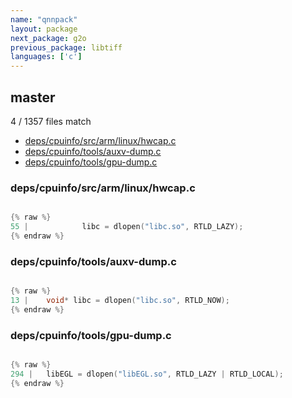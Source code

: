 ```yaml
---
name: "qnnpack"
layout: package
next_package: g2o
previous_package: libtiff
languages: ['c']
---
```

## master
4 / 1357 files match

 - [deps/cpuinfo/src/arm/linux/hwcap.c](#depscpuinfosrcarmlinuxhwcapc)
 - [deps/cpuinfo/tools/auxv-dump.c](#depscpuinfotoolsauxv-dumpc)
 - [deps/cpuinfo/tools/gpu-dump.c](#depscpuinfotoolsgpu-dumpc)

### deps/cpuinfo/src/arm/linux/hwcap.c

```c

{% raw %}
55 | 			libc = dlopen("libc.so", RTLD_LAZY);
{% endraw %}

```
### deps/cpuinfo/tools/auxv-dump.c

```c

{% raw %}
13 | 	void* libc = dlopen("libc.so", RTLD_NOW);
{% endraw %}

```
### deps/cpuinfo/tools/gpu-dump.c

```c

{% raw %}
294 | 	libEGL = dlopen("libEGL.so", RTLD_LAZY | RTLD_LOCAL);
{% endraw %}

```
